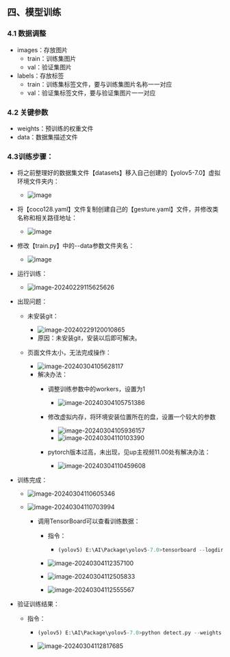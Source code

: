 ## 四、模型训练

### 4.1 数据调整

* images：存放图片
  * train：训练集图片
  * val：验证集图片
* labels：存放标签
  * train：训练集标签文件，要与训练集图片名称一一对应
  * val：验证集标签文件，要与验证集图片一一对应

### 4.2 关键参数

* weights：预训练的权重文件
* data：数据集描述文件

### 4.3训练步骤：

* 将之前整理好的数据集文件【datasets】移入自己创建的【yolov5-7.0】虚拟环境文件夹内：

  * ![image](https://github.com/CoderSuHang/TensorRT-Learning-Note/assets/104765251/83654fc4-06a3-4629-a9d2-72fc383238c3)


* 将【coco128.yaml】文件复制创建自己的【gesture.yaml】文件，并修改类名称和相关路径地址：

  * ![image](https://github.com/CoderSuHang/TensorRT-Learning-Note/assets/104765251/f3e1a4cd-044e-4056-804b-a68694571453)


* 修改【train.py】中的--data参数文件夹名：

  * ![image](https://github.com/CoderSuHang/TensorRT-Learning-Note/assets/104765251/0c585095-934a-4714-96f1-789062e0ce4a)


* 运行训练：

  * ![image-20240229115625626](C:\Users\10482\AppData\Roaming\Typora\typora-user-images\image-20240229115625626.png)

* 出现问题：

  * 未安装git：
    * ![image-20240229120010865](C:\Users\10482\AppData\Roaming\Typora\typora-user-images\image-20240229120010865.png)
    * 原因：未安装git，安装以后即可解决。

  * 页面文件太小，无法完成操作：
    * ![image-20240304105628117](C:\Users\10482\AppData\Roaming\Typora\typora-user-images\image-20240304105628117.png)
    * 解决办法：
      * 调整训练参数中的workers，设置为1
        * ![image-20240304105751386](C:\Users\10482\AppData\Roaming\Typora\typora-user-images\image-20240304105751386.png)

      * 修改虚拟内存，将环境安装位置所在的盘，设置一个较大的参数
        * ![image-20240304105936157](C:\Users\10482\AppData\Roaming\Typora\typora-user-images\image-20240304105936157.png)
        * ![image-20240304110103390](C:\Users\10482\AppData\Roaming\Typora\typora-user-images\image-20240304110103390.png)
      * pytorch版本过高，未出现，见up主视频11.00处有解决办法：
        * ![image-20240304110459608](C:\Users\10482\AppData\Roaming\Typora\typora-user-images\image-20240304110459608.png)

* 训练完成：

  * ![image-20240304110605346](C:\Users\10482\AppData\Roaming\Typora\typora-user-images\image-20240304110605346.png)

  * ![image-20240304110703994](C:\Users\10482\AppData\Roaming\Typora\typora-user-images\image-20240304110703994.png)

    * 调用TensorBoard可以查看训练数据：

      * 指令：

        * ```python
          (yolov5) E:\AI\Package\yolov5-7.0>tensorboard --logdir runs
          ```

      * ![image-20240304112357100](C:\Users\10482\AppData\Roaming\Typora\typora-user-images\image-20240304112357100.png)

      * ![image-20240304112505833](C:\Users\10482\AppData\Roaming\Typora\typora-user-images\image-20240304112505833.png)

      * ![image-20240304112555567](C:\Users\10482\AppData\Roaming\Typora\typora-user-images\image-20240304112555567.png)

* 验证训练结果：

  * 指令：

    * ```python
      (yolov5) E:\AI\Package\yolov5-7.0>python detect.py --weights runs/train/exp9/weights/best.pt --source datasets/gesture.mp4 --view-img
      ```

    * ![image-20240304112817685](C:\Users\10482\AppData\Roaming\Typora\typora-user-images\image-20240304112817685.png)
